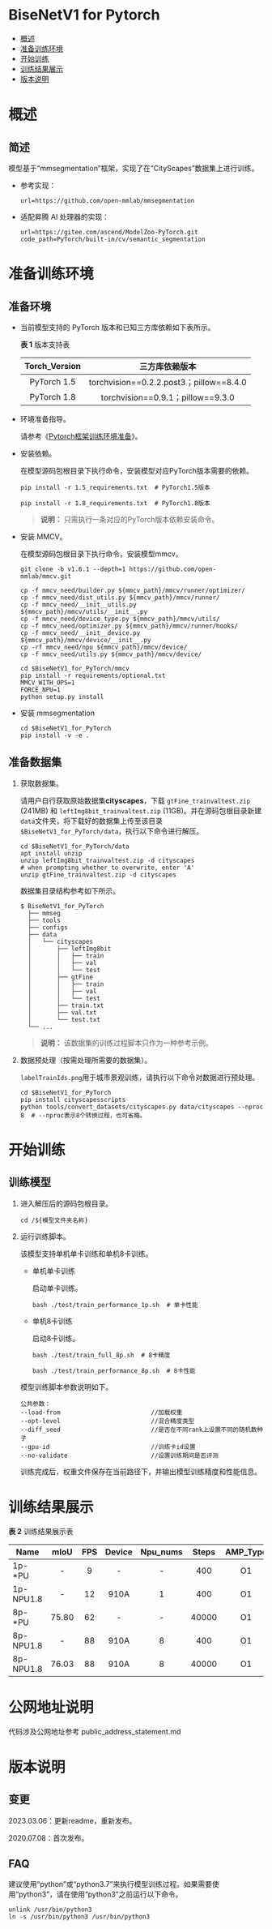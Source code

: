 # BiseNetV1 for Pytorch

-   [概述](概述.md)
-   [准备训练环境](准备训练环境.md)
-   [开始训练](开始训练.md)
-   [训练结果展示](训练结果展示.md)
-   [版本说明](版本说明.md)



# 概述

## 简述

模型基于“mmsegmentation”框架，实现了在“CityScapes”数据集上进行训练。

- 参考实现：

  ```
  url=https://github.com/open-mmlab/mmsegmentation
  ```
  
- 适配昇腾 AI 处理器的实现：

  ```
  url=https://gitee.com/ascend/ModelZoo-PyTorch.git
  code_path=PyTorch/built-in/cv/semantic_segmentation
  ```

# 准备训练环境

## 准备环境

- 当前模型支持的 PyTorch 版本和已知三方库依赖如下表所示。

  **表 1**  版本支持表

  | Torch_Version |             三方库依赖版本              |
  | :-----------: | :-------------------------------------: |
  |  PyTorch 1.5  | torchvision==0.2.2.post3；pillow==8.4.0 |
  |  PyTorch 1.8  |    torchvision==0.9.1；pillow==9.3.0    |
  
- 环境准备指导。

  请参考《[Pytorch框架训练环境准备](https://www.hiascend.com/document/detail/zh/ModelZoo/pytorchframework/ptes)》。
  
- 安装依赖。

  在模型源码包根目录下执行命令，安装模型对应PyTorch版本需要的依赖。
  
  ```
  pip install -r 1.5_requirements.txt  # PyTorch1.5版本
  
  pip install -r 1.8_requirements.txt  # PyTorch1.8版本
  ```
  > **说明：** 
  > 只需执行一条对应的PyTorch版本依赖安装命令。

- 安装 MMCV。
  
  在模型源码包根目录下执行命令，安装模型mmcv。
  
  ```
  git clone -b v1.6.1 --depth=1 https://github.com/open-mmlab/mmcv.git
  
  cp -f mmcv_need/builder.py ${mmcv_path}/mmcv/runner/optimizer/
  cp -f mmcv_need/dist_utils.py ${mmcv_path}/mmcv/runner/
  cp -f mmcv_need/__init__utils.py ${mmcv_path}/mmcv/utils/__init__.py
  cp -f mmcv_need/device_type.py ${mmcv_path}/mmcv/utils/
  cp -f mmcv_need/optimizer.py ${mmcv_path}/mmcv/runner/hooks/
  cp -f mmcv_need/__init__device.py ${mmcv_path}/mmcv/device/__init__.py
  cp -rf mmcv_need/npu ${mmcv_path}/mmcv/device/
  cp -f mmcv_need/utils.py ${mmcv_path}/mmcv/device/
  
  cd $BiseNetV1_for_PyTorch/mmcv
  pip install -r requirements/optional.txt
  MMCV_WITH_OPS=1
  FORCE_NPU=1
  python setup.py install
  ```

- 安装 mmsegmentation
  ```
  cd $BiseNetV1_for_PyTorch
  pip install -v -e .
  ```


## 准备数据集

1. 获取数据集。

   请用户自行获取原始数据集**cityscapes**，下载 `gtFine_trainvaltest.zip` (241MB) 和 `leftImg8bit_trainvaltest.zip` (11GB)。并在源码包根目录新建`data`文件夹，将下载好的数据集上传至该目录`$BiseNetV1_for_PyTorch/data`，执行以下命令进行解压。
   
   ```
   cd $BiseNetV1_for_PyTorch/data
   apt install unzip
   unzip leftImg8bit_trainvaltest.zip -d cityscapes
   # when prompting whether to overwrite, enter 'A'
   unzip gtFine_trainvaltest.zip -d cityscapes
   ```
   
   数据集目录结构参考如下所示。

   ```
   $ BiseNetV1_for_PyTorch
     ├── mmseg
     ├── tools
     ├── configs
     ├── data
     │   └── cityscapes
     │       ├── leftImg8bit
     │       │   ├── train
     │       │   ├── val
     │       │   └── test
     │       ├── gtFine
     │       │   ├── train
     │       │   ├── val
     │       │   └── test
     │       ├── train.txt
     │       ├── val.txt
     │       └── test.txt
     └── ... 
   ```
   > **说明：** 
   > 该数据集的训练过程脚本只作为一种参考示例。

2. 数据预处理（按需处理所需要的数据集）。
   
   `labelTrainIds.png`用于城市景观训练，请执行以下命令对数据进行预处理。
   
   ```
   cd $BiseNetV1_for_PyTorch
   pip install cityscapesscripts
   python tools/convert_datasets/cityscapes.py data/cityscapes --nproc 8  # --nproc表示8个转换过程，也可省略。
   ```


# 开始训练

## 训练模型

1. 进入解压后的源码包根目录。

   ```
   cd /${模型文件夹名称} 
   ```

2. 运行训练脚本。

   该模型支持单机单卡训练和单机8卡训练。

   - 单机单卡训练

     启动单卡训练。

     ```
     bash ./test/train_performance_1p.sh  # 单卡性能
     ```

   - 单机8卡训练

     启动8卡训练。

     ```
     bash ./test/train_full_8p.sh  # 8卡精度
     
     bash ./test/train_performance_8p.sh  # 8卡性能
     ```

   模型训练脚本参数说明如下。

   ```
   公共参数：
   --load-from                         //加载权重
   --opt-level                         //混合精度类型
   --diff_seed                         //是否在不同rank上设置不同的随机数种子
   --gpu-id                            //训练卡id设置     
   --no-validate                       //设置训练期间是否评测
   ```
   
   训练完成后，权重文件保存在当前路径下，并输出模型训练精度和性能信息。

# 训练结果展示

**表 2**  训练结果展示表

| Name      | mIoU  | FPS |  Device  | Npu_nums | Steps | AMP_Type | CPU |
|-----------|:-----:|:---:|:--------:|:--------:|:-----:|:--------:|:---:|
| 1p-*PU    |   -   |  9  |    -     |    -     |  400  |    O1    | x86 |
| 1p-NPU1.8 |   -   | 12  |   910A   |    1     |  400  |    O1    | ARM |
| 8p-*PU    | 75.80 | 62  |    -     |    -     | 40000 |    O1    | x86 |
| 8p-NPU1.8 |   -   | 88  |   910A   |    8     |  400  |    O1    | ARM |
| 8p-NPU1.8 | 76.03 | 88  |   910A   |    8     | 40000 |    O1    | ARM |

# 公网地址说明

代码涉及公网地址参考 public_address_statement.md

# 版本说明

## 变更

2023.03.06：更新readme，重新发布。

2020.07.08：首次发布。

## FAQ

建议使用“python”或“python3.7”来执行模型训练过程。如果需要使用“python3”，请在使用“python3”之前运行以下命令。

```
unlink /usr/bin/python3
ln -s /usr/bin/python3 /usr/bin/python3
```
